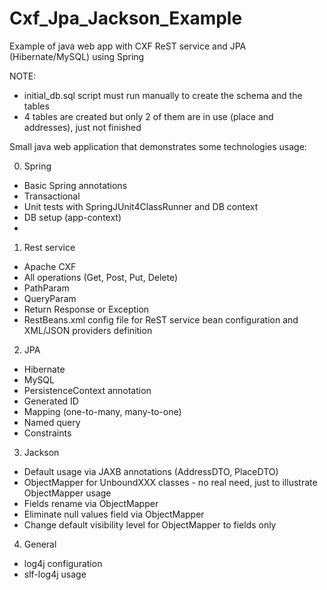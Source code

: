 Cxf_Jpa_Jackson_Example
=======================

Example of java web app with CXF ReST service and JPA (Hibernate/MySQL) using Spring

NOTE: 
 - initial_db.sql script must run manually to create the schema and the tables
 - 4 tables are created but only 2 of them are in use (place and addresses), just not finished

Small java web application that demonstrates some technologies usage:

0. Spring
  - Basic Spring annotations
  - Transactional
  - Unit tests with SpringJUnit4ClassRunner and DB context
  - DB setup (app-context)
  - 

1. Rest service
  - Apache CXF
  - All operations (Get, Post, Put, Delete)
  - PathParam
  - QueryParam
  - Return Response or Exception
  - RestBeans.xml config file for ReST service bean configuration and XML/JSON providers definition
  
2. JPA
  - Hibernate
  - MySQL
  - PersistenceContext annotation
  - Generated ID
  - Mapping (one-to-many, many-to-one)
  - Named query
  - Constraints
  
3. Jackson
  - Default usage via JAXB annotations (AddressDTO, PlaceDTO)
  - ObjectMapper for UnboundXXX classes - no real need, just to illustrate ObjectMapper usage
  - Fields rename via ObjectMapper
  - Eliminate null values field via ObjectMapper
  - Change default visibility level for ObjectMapper to fields only

4. General
  - log4j configuration
  - slf-log4j usage
